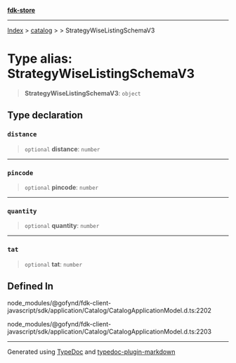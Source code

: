 [**fdk-store**](../../../README.md)
***

[Index](../../../API.md) > [catalog](../../README.md) > [<internal>](../README.md) > StrategyWiseListingSchemaV3

# Type alias: StrategyWiseListingSchemaV3

> **StrategyWiseListingSchemaV3**: `object`

## Type declaration

### `distance`

> `optional` **distance**: `number`

***

### `pincode`

> `optional` **pincode**: `number`

***

### `quantity`

> `optional` **quantity**: `number`

***

### `tat`

> `optional` **tat**: `number`

## Defined In

node\_modules/@gofynd/fdk-client-javascript/sdk/application/Catalog/CatalogApplicationModel.d.ts:2202

node\_modules/@gofynd/fdk-client-javascript/sdk/application/Catalog/CatalogApplicationModel.d.ts:2203

***
Generated using [TypeDoc](https://typedoc.org/) and [typedoc-plugin-markdown](https://www.npmjs.com/package/typedoc-plugin-markdown)

